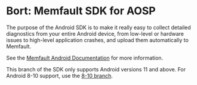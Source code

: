 # Bort: Memfault SDK for AOSP

The purpose of the Android SDK is to make it really easy to collect detailed
diagnostics from your entire Android device, from low-level or hardware issues
to high-level application crashes, and upload them automatically to Memfault.

See the [Memfault Android Documentation](https://mflt.io/android) for more
information.

This branch of the SDK only supports Android versions 11 and above. For Android
8-10 support, use the [8-10 branch](https://github.com/memfault/bort/tree/8-10).
